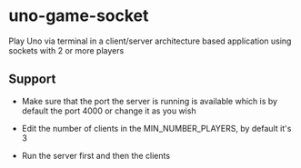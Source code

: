 # uno-game-socket

Play Uno via terminal in a client/server architecture based application using sockets with 2 or more players

## Support

- Make sure that the port the server is running is available which is by default the port 4000 or change it as you wish

- Edit the number of clients in the MIN_NUMBER_PLAYERS, by default it's 3

- Run the server first and then the clients
